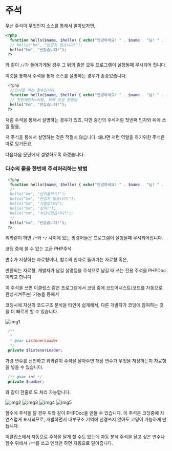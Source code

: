 # 주석

 우선 주석이 무엇인지 소스를 통해서 알아보자면,

``` php
<?php
  function hello($name, $hello) { echo("안녕하세요! " . $name . "님! " . $hello); }
  // hello("hm", "반갑지 않습니다!");
  hello("hm", "반갑습니다!");
 ?>
```

 와 같이 ```//```가 들어가게될 경우 그 뒤의 줄은 모두
 프로그램이 실행될때 무시되어 집니다.

 이것을 통해서 주석을 통해 소스를 설명하는 경우가 종종있습니다.

```php
 <?php
  //인사를 하는 함수입니다.
  function hello($name, $hello) { echo("안녕하세요! " . $name . "님! " . $hello); }
  // 첫번째인자=이름, 뒤에 쓰일 환영말
  hello("hm", "반갑습니다!");
 ?>
```

 처럼 주석을 통해서 설명하는 경우가 있죠,
 다만 중간의 주석처럼 첫번째 인자와 뒤에 쓰일 말을,

 저 주석을 통해서 설명하는 것은 적절치 않습니다.
 왜냐면 저런 역할을 하기위한 주석은 따로 있거든요,

 다음다음 문단에서 설명하도록 하겠습니다.

### 다수의 줄을 한번에 주석처리하는 방법

```php
 <?php
  function hello($name, $hello) { echo("안녕하세요! " . $name . "님! " . $hello); }
  /*
  hello("hm", "반가울까요?");
  hello("hm", "반갑지 않습니다!");
  hello("hm", "거절합니다");
  hello("hm", "싫어!");
  hello("hm", "차단되었습니다!");
  */
  hello("hm", "반갑습니다!");
 ?>
```

 위와같이 하면 ```/*```와 ```*/``` 사이에 있는 명령어들은
 프로그램이 실행될때 무시되어집니다.


 코딩 중에 쓸 수 있는 고급 PHP주석

 변수가 저장하는 자료형이나, 함수의 인자로 들어가는 자료형 혹은,

 반환되는 자료형, 개발자가 남길 설명등을
 주석으로 남길 때 쓰는 전용 주석을 PHPDoc 이라고 합니다.

 이 주석을 쓰면 이클립스 같은 프로그램에서 코딩 중에
 코드어시스트(코드를 자동으로 완성시켜주는) 기능을 통해서

 코딩시에 자신의 코드구조 분석을 타인이 쉽게해서,
 다른 개발자가 코딩에 참여하는 것을 더 빠르게 할 수 있습니다.

![img1](http://cafeptthumb2.phinf.naver.net/20151025_106/hmkuak_1445750480980zlhNQ_PNG/923452352352.png?type=w740)

```php 
 /**
  *
  * @var ListenerLoader
  */
 private $listenerLoader;
```

 가령 변수를 선언하고 위와같이 주석을 달아주면
 해당 변수가 무엇을 저장하는지 자료형을 넣을 수 있습니다.

```php
 /** @var int */
 private $number;
```

 와 같이 한줄로 도 처리 가능합니다.

![img2](http://cafeptthumb2.phinf.naver.net/20151025_234/hmkuak_1445750949050Ktpqv_PNG/4363432452342.png?type=w740)
![img3](http://cafeptthumb4.phinf.naver.net/20151025_287/hmkuak_1445750953887aba3f_PNG/3463453423412.png?type=w740)
![img4](http://cafeptthumb3.phinf.naver.net/20151025_26/hmkuak_1445750999629toflT_PNG/346343453453.png?type=w740)
![img5](http://cafeptthumb4.phinf.naver.net/20151025_287/hmkuak_1445750953887aba3f_PNG/3463453423412.png?type=w740)

 함수에 주석을 달 경우 위와 같이 PHPDoc을 만들 수 있습니다.
 이 주석은 코딩중에 자연스럽게 표시되므로,
 개발하면서 내부구조 기억에 신경쓰지 않아도 코딩이 가능하게 만듭니다.

 이클립스에서 자동으로 주석을 달게 할 수도 있는데 
 자동 분석 주석을 달고 싶은 변수나 함수 위에서
 ```/**```를 쓰고 엔터만 하면 자동으로 달아줍니다.
